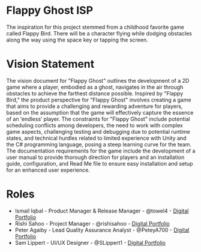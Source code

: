# Flappy Ghost ISP
The inspiration for this project stemmed from a childhood favorite game called Flappy Bird. There will be a character flying while dodging obstacles along the way using the space key or tapping the screen.
# Vision Statement
The vision document for "Flappy Ghost" outlines the development of a 2D game where a player, embodied as a ghost, navigates in the air through obstacles to achieve the farthest distance possible. Inspired by "Flappy Bird," the product perspective for "Flappy Ghost" involves creating a game that aims to provide a challenging and rewarding adventure for players, based on the assumption that the game will effectively capture the essence of an ‘endless’ player. The constraints for "Flappy Ghost" include potential scheduling conflicts among developers, the need to work with complex game aspects, challenging testing and debugging due to potential runtime states, and technical hurdles related to limited experience with Unity and the C# programming language, posing a steep learning curve for the team. The documentation requirements for the game include the development of a user manual to provide thorough direction for players and an installation guide, configuration, and Read Me file to ensure easy installation and setup for an enhanced user experience.
# Roles
- Ismail Iqbal - Product Manager & Release Manager - @towel4 - [Digital Portfolio]([url](https://www.codermerlin.academy/users/ismail-iqbal/Digital%20Portfolio/index.html))
- Rishi Sahoo - Project Manager - @rishisahoo - [Digital Portfolio]([url](https://www.codermerlin.academy/users/satwik-sahoo/Digital%20Portfolio/index.html))
- Peter Agaiby - Lead Quality Assurance Analyst - @PeteyA700 - [Digital Portfolio](https://www.codermerlin.academy/users/peter-agaiby/Digital%20Portfolio/index.html)
- Sam Lippert - UI/UX Designer - @SLippert1 - [Digital Portfolio](https://www.codermerlin.academy/users/samuel-lippert/Digital%20Portfolio/index.html)


